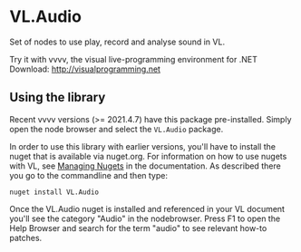 # VL.Audio
Set of nodes to use play, record and analyse sound in VL.

Try it with vvvv, the visual live-programming environment for .NET  
Download: http://visualprogramming.net

## Using the library
Recent vvvv versions (>= 2021.4.7) have this package pre-installed. Simply open the node browser and select the `VL.Audio` package.

In order to use this library with earlier versions, you'll have to install the nuget that is available via nuget.org. For information on how to use nugets with VL, see [Managing Nugets](https://thegraybook.vvvv.org/reference/hde/managing-nugets.html) in the documentation. As described there you go to the commandline and then type:

    nuget install VL.Audio

Once the VL.Audio nuget is installed and referenced in your VL document you'll see the category "Audio" in the nodebrowser. Press F1 to open the Help Browser and search for the term "audio" to see relevant how-to patches.
